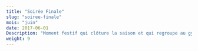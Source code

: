 ```yaml
---
title: "Soirée Finale"
slug: "soiree-finale"
mois: "juin"
date: 2017-06-01
Description: "Moment festif qui clôture la saison et qui regroupe au gymnase Antoinette la section Gym, la section Danse la section Gym Fit. Elle permet à tous les spectateurs d’assister à un spectacle chorégraphique et musical de haute qualité."
weight: 9
---
```

